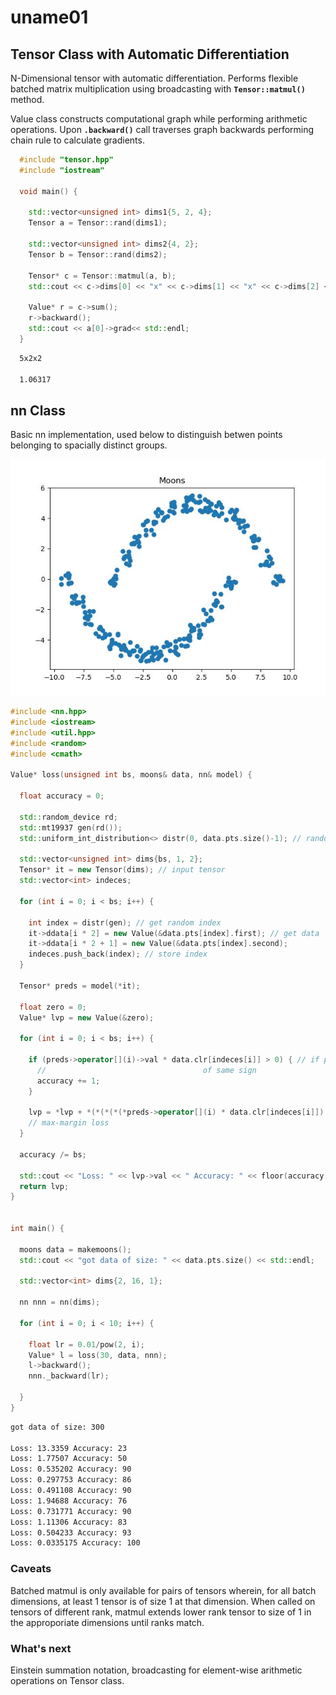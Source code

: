# uname01

## Tensor Class with Automatic Differentiation

N-Dimensional tensor with automatic differentiation. Performs flexible batched matrix multiplication using broadcasting with **`Tensor::matmul()`** method. 

Value class constructs computational graph while performing arithmetic operations. Upon **`.backward()`** call traverses graph backwards performing chain rule to calculate gradients.

```c++
  #include "tensor.hpp"
  #include "iostream"
  
  void main() {

    std::vector<unsigned int> dims1{5, 2, 4};
	Tensor a = Tensor::rand(dims1);

	std::vector<unsigned int> dims2{4, 2};
	Tensor b = Tensor::rand(dims2);

	Tensor* c = Tensor::matmul(a, b);
	std::cout << c->dims[0] << "x" << c->dims[1] << "x" << c->dims[2] << "\n" << std::endl;

	Value* r = c->sum();
	r->backward();
	std::cout << a[0]->grad<< std::endl;
  }
```

```bash
  5x2x2

  1.06317
```
## nn Class

Basic nn implementation, used below to distinguish betwen points belonging to spacially distinct groups.

![moon](moons.jpg)

```c++
#include <nn.hpp>
#include <iostream>
#include <util.hpp>
#include <random>
#include <cmath>

Value* loss(unsigned int bs, moons& data, nn& model) {

  float accuracy = 0;
	
  std::random_device rd; 
  std::mt19937 gen(rd());
  std::uniform_int_distribution<> distr(0, data.pts.size()-1); // random sampler 

  std::vector<unsigned int> dims{bs, 1, 2};
  Tensor* it = new Tensor(dims); // input tensor
  std::vector<int> indeces;

  for (int i = 0; i < bs; i++) {

	int index = distr(gen); // get random index
	it->ddata[i * 2] = new Value(&data.pts[index].first); // get data
	it->ddata[i * 2 + 1] = new Value(&data.pts[index].second);
	indeces.push_back(index); // store index
  }
	
  Tensor* preds = model(*it);

  float zero = 0;
  Value* lvp = new Value(&zero);

  for (int i = 0; i < bs; i++) {

	if (preds->operator[](i)->val * data.clr[indeces[i]] > 0) { // if prediction and actual are 
	  //							       of same sign
	  accuracy += 1;
	}

	lvp = *lvp + *(*(*(*(*preds->operator[](i) * data.clr[indeces[i]]) * -1.0F) + 1)->relu() / bs);
	// max-margin loss
  }
  
  accuracy /= bs;

  std::cout << "Loss: " << lvp->val << " Accuracy: " << floor(accuracy * 100) << std::endl;
  return lvp;
}


int main() {

  moons data = makemoons();
  std::cout << "got data of size: " << data.pts.size() << std::endl;

  std::vector<int> dims{2, 16, 1};

  nn nnn = nn(dims);

  for (int i = 0; i < 10; i++) {

	float lr = 0.01/pow(2, i);
	Value* l = loss(30, data, nnn);
	l->backward();
	nnn._backward(lr);

  }
}
```

```bash
got data of size: 300

Loss: 13.3359 Accuracy: 23
Loss: 1.77507 Accuracy: 50
Loss: 0.535202 Accuracy: 90
Loss: 0.297753 Accuracy: 86
Loss: 0.491108 Accuracy: 90
Loss: 1.94688 Accuracy: 76
Loss: 0.731771 Accuracy: 90
Loss: 1.11306 Accuracy: 83
Loss: 0.504233 Accuracy: 93
Loss: 0.0335175 Accuracy: 100
```
### Caveats

Batched matmul is only available for pairs of tensors wherein, for all batch dimensions, at least 1 tensor is of size 1 at that dimension. When called on tensors of different rank, matmul extends lower rank tensor to size of 1 in the approporiate dimensions until ranks match.

### What's next

Einstein summation notation, broadcasting for element-wise arithmetic operations on Tensor class.
